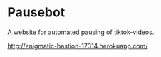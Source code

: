 # Pausebot

A website for automated pausing of tiktok-videos.

http://enigmatic-bastion-17314.herokuapp.com/
